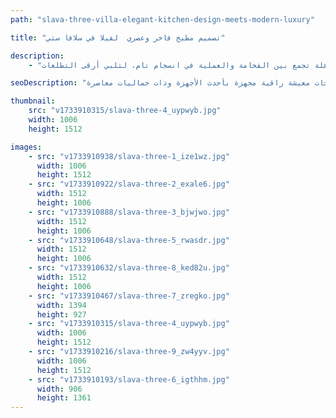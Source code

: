 ```yaml
---
path: "slava-three-villa-elegant-kitchen-design-meets-modern-luxury"

title: "تصميم مطبخ فاخر وعصري  لفيلا في سلافا ستي"

description:
    - "نفّذنا مشروعاً استثنائياً لتجديد مطبخ فيلا سلافا ستي، حيث حوّلنا المساحة إلى تحفة فنية تجمع بين التصميم العصري والوظائف العملية. اخترنا كل عنصر بعناية فائقة لخلق تناغم مثالي بين الأداء المبتكر والجماليات المعاصرة. يتضمن التجديد أجهزة متطورة، وخزائن مصممة حسب الطلب بأعلى معايير الجودة، وتخطيطاً مُحكماً يعزز الكفاءة والراحة. كما أسهم استخدام المواد الفاخرة والاهتمام بأدق التفاصيل في الارتقاء بأجواء المطبخ، مما انعكس إيجاباً على قيمة العقار. النتيجة النهائية مساحة طهي مذهلة تجمع بين الفخامة والعملية في انسجام تام، لتلبي أرقى التطلعات."

seoDescription: "اكتشف التجديد الفاخر لمطبخ فيلا في سلافا ستي، الذي يضم خزائن مصممة خصيصاً ولمسات فنية عالية الجودة وتخطيطات ذكية تجمع بين الأناقة والوظائف العملية. يقدم فريقنا من المصممين المحترفين مساحات معيشة راقية مجهزة بأحدث الأجهزة وذات جماليات معاصرة."

thumbnail:
    src: "v1733910315/slava-three-4_uypwyb.jpg"
    width: 1006
    height: 1512

images:
    - src: "v1733910938/slava-three-1_ize1wz.jpg"
      width: 1006
      height: 1512
    - src: "v1733910922/slava-three-2_exale6.jpg"
      width: 1512
      height: 1006
    - src: "v1733910888/slava-three-3_bjwjwo.jpg"
      width: 1512
      height: 1006
    - src: "v1733910648/slava-three-5_rwasdr.jpg"
      width: 1512
      height: 1006
    - src: "v1733910632/slava-three-8_ked82u.jpg"
      width: 1512
      height: 1006
    - src: "v1733910467/slava-three-7_zregko.jpg"
      width: 1394
      height: 927
    - src: "v1733910315/slava-three-4_uypwyb.jpg"
      width: 1006
      height: 1512
    - src: "v1733910216/slava-three-9_zw4yyv.jpg"
      width: 1006
      height: 1512
    - src: "v1733910193/slava-three-6_igthhm.jpg"
      width: 906
      height: 1361
---
```

